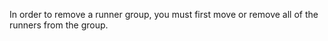 In order to remove a runner group, you must first move or remove all of the runners from the group.
